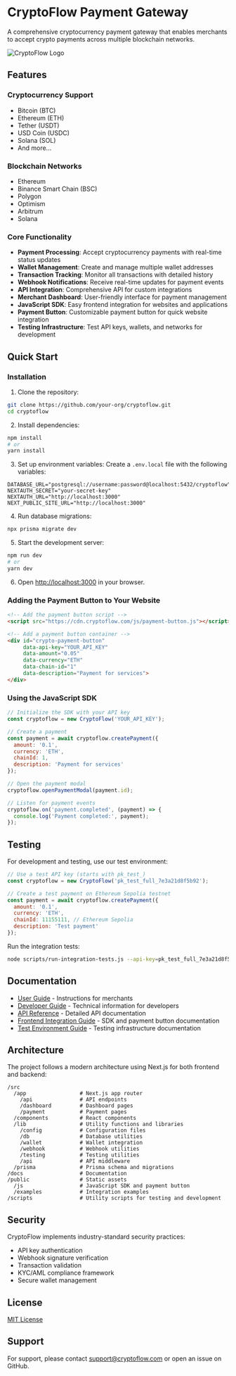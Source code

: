 # CryptoFlow Payment Gateway

A comprehensive cryptocurrency payment gateway that enables merchants to accept crypto payments across multiple blockchain networks.

![CryptoFlow Logo](public/images/logo.png)

## Features

### Cryptocurrency Support
- Bitcoin (BTC)
- Ethereum (ETH)
- Tether (USDT)
- USD Coin (USDC)
- Solana (SOL)
- And more...

### Blockchain Networks
- Ethereum
- Binance Smart Chain (BSC)
- Polygon
- Optimism
- Arbitrum
- Solana

### Core Functionality
- **Payment Processing**: Accept cryptocurrency payments with real-time status updates
- **Wallet Management**: Create and manage multiple wallet addresses
- **Transaction Tracking**: Monitor all transactions with detailed history
- **Webhook Notifications**: Receive real-time updates for payment events
- **API Integration**: Comprehensive API for custom integrations
- **Merchant Dashboard**: User-friendly interface for payment management
- **JavaScript SDK**: Easy frontend integration for websites and applications
- **Payment Button**: Customizable payment button for quick website integration
- **Testing Infrastructure**: Test API keys, wallets, and networks for development

## Quick Start

### Installation

1. Clone the repository:
```bash
git clone https://github.com/your-org/cryptoflow.git
cd cryptoflow
```

2. Install dependencies:
```bash
npm install
# or
yarn install
```

3. Set up environment variables:
Create a `.env.local` file with the following variables:
```
DATABASE_URL="postgresql://username:password@localhost:5432/cryptoflow"
NEXTAUTH_SECRET="your-secret-key"
NEXTAUTH_URL="http://localhost:3000"
NEXT_PUBLIC_SITE_URL="http://localhost:3000"
```

4. Run database migrations:
```bash
npx prisma migrate dev
```

5. Start the development server:
```bash
npm run dev
# or
yarn dev
```

6. Open [http://localhost:3000](http://localhost:3000) in your browser.

### Adding the Payment Button to Your Website

```html
<!-- Add the payment button script -->
<script src="https://cdn.cryptoflow.com/js/payment-button.js"></script>

<!-- Add a payment button container -->
<div id="crypto-payment-button" 
     data-api-key="YOUR_API_KEY"
     data-amount="0.05" 
     data-currency="ETH" 
     data-chain-id="1"
     data-description="Payment for services">
</div>
```

### Using the JavaScript SDK

```javascript
// Initialize the SDK with your API key
const cryptoflow = new CryptoFlow('YOUR_API_KEY');

// Create a payment
const payment = await cryptoflow.createPayment({
  amount: '0.1',
  currency: 'ETH',
  chainId: 1,
  description: 'Payment for services'
});

// Open the payment modal
cryptoflow.openPaymentModal(payment.id);

// Listen for payment events
cryptoflow.on('payment.completed', (payment) => {
  console.log('Payment completed:', payment);
});
```

## Testing

For development and testing, use our test environment:

```javascript
// Use a test API key (starts with pk_test_)
const cryptoflow = new CryptoFlow('pk_test_full_7e3a21d8f5b92');

// Create a test payment on Ethereum Sepolia testnet
const payment = await cryptoflow.createPayment({
  amount: '0.1',
  currency: 'ETH',
  chainId: 11155111, // Ethereum Sepolia
  description: 'Test payment'
});
```

Run the integration tests:

```bash
node scripts/run-integration-tests.js --api-key=pk_test_full_7e3a21d8f5b92 --webhook-url=https://webhook.site/your-unique-id
```

## Documentation

- [User Guide](docs/user_guide.md) - Instructions for merchants
- [Developer Guide](docs/developer_guide.md) - Technical information for developers
- [API Reference](docs/api_reference.md) - Detailed API documentation
- [Frontend Integration Guide](docs/frontend_integration.md) - SDK and payment button documentation
- [Test Environment Guide](docs/test_environment.md) - Testing infrastructure documentation

## Architecture

The project follows a modern architecture using Next.js for both frontend and backend:

```
/src
  /app                 # Next.js app router
    /api               # API endpoints
    /dashboard         # Dashboard pages
    /payment           # Payment pages
  /components          # React components
  /lib                 # Utility functions and libraries
    /config            # Configuration files
    /db                # Database utilities
    /wallet            # Wallet integration
    /webhook           # Webhook utilities
    /testing           # Testing utilities
    /api               # API middleware
  /prisma              # Prisma schema and migrations
/docs                  # Documentation
/public                # Static assets
  /js                  # JavaScript SDK and payment button
  /examples            # Integration examples
/scripts               # Utility scripts for testing and development
```

## Security

CryptoFlow implements industry-standard security practices:

- API key authentication
- Webhook signature verification
- Transaction validation
- KYC/AML compliance framework
- Secure wallet management

## License

[MIT License](LICENSE)

## Support

For support, please contact support@cryptoflow.com or open an issue on GitHub.
